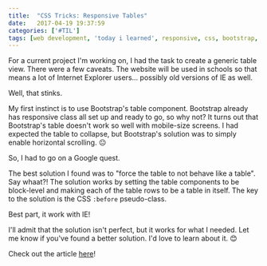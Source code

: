 ```yaml
---
title:  "CSS Tricks: Responsive Tables"
date:   2017-04-19 19:37:59
categories: ['#TIL']
tags: [web development, 'today i learned', responsive, css, bootstrap, tables]
---
```


For a current project I'm working on, I had the task to create a generic table view. There were a few caveats. The website will be used in schools so that means a lot of Internet Explorer users... possibly old versions of IE as well.

Well, that stinks.

My first instinct is to use Bootstrap's table component. Bootstrap already has responsive class all set up and ready to go, so why not? It turns out that Bootstrap's table doesn't work so well with mobile-size screens. I had expected the table to collapse, but Bootstrap's solution was to simply enable horizontal scrolling. 😐

So, I had to go on a Google quest.

The best solution I found was to "force the table to not behave like a table". Say whaat?! The solution works by setting the table components to be block-level and making each of the table rows to be a table in itself. The key to the solution is the CSS `:before` pseudo-class.

Best part, it work with IE!

I'll admit that the solution isn't perfect, but it works for what I needed. Let me know if you've found a better solution. I'd love to learn about it. 😊


Check out the article [here](https://css-tricks.com/responsive-data-tables/)!

